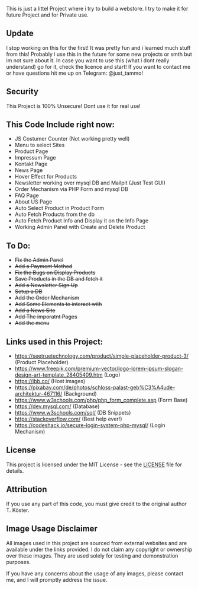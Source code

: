 This is just a littel Project where i try to build a webstore.
I try to make it for future Project and for Private use.

## Update 
I stop working on this for the first! It was pretty fun and i learned much stuff from this!
Probably i use this in the future for some new projects or smth but im not sure about it.
In case you want to use this (what i dont really understand) go for it, check the licence and start!
If you want to contact me or have questions hit me up on Telegram: @just_tammo! 

## Security
This Project is 100% Unsecure! Dont use it for real use! 

## This Code Include right now:
- JS Costumer Counter (Not working pretty well)
- Menu to select Sites 
- Product Page 
- Impressum Page
- Kontakt Page 
- News Page 
- Hover Effect for Products 
- Newsletter working over mysql DB and Mailpit (Just Test GUI)
- Order Mechanism via PHP Form and mysql DB
- FAQ Page 
- About US Page 
- Auto Select Product in Product Form
- Auto Fetch Products from the db
- Auto Fetch Product Info and Display it on the Info Page
- Working Admin Panel with Create and Delete Product 

## To Do:
- ~~Fix the Admin Panel~~ 
- ~~Add a Payment Method~~ 
- ~~Fix the Bugs on Display Products~~ 
- ~~Save Products in the DB and fetch it~~
- ~~Add a Newsletter Sign Up~~
- ~~Setup a DB~~
- ~~Add the Order Mechanism~~  
- ~~Add Some Elements to interact with~~
- ~~Add a News Site~~ 
- ~~Add The imporatnt Pages~~
- ~~Add the menu~~ 

## Links used in this Project:
- https://seetruetechnology.com/product/simple-placeholder-product-3/ (Product Placeholder)
- https://www.freepik.com/premium-vector/logo-lorem-ipsum-slogan-design-art-template_28405409.htm (Logo)
- https://ibb.co/ (Host images)
- https://pixabay.com/de/photos/schloss-palast-geb%C3%A4ude-architektur-467116/ (Background)
- https://www.w3schools.com/php/php_form_complete.asp (Form Base)
- https://dev.mysql.com/ (Database)
- https://www.w3schools.com/sql/ (DB Snippets)
- https://stackoverflow.com/ (Best help ever!)
- https://codeshack.io/secure-login-system-php-mysql/ (Login Mechanism)

## License
This project is licensed under the MIT License - see the [LICENSE](licence.md) file for details.

## Attribution
If you use any part of this code, you must give credit to the original author T. Köster.

## Image Usage Disclaimer
All images used in this project are sourced from external websites and are available under the links provided. I do not claim any copyright or ownership over these images. They are used solely for testing and demonstration purposes.

If you have any concerns about the usage of any images, please contact me, and I will promptly address the issue.
